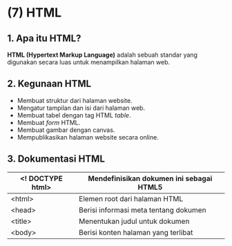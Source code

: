 # (7) HTML

## 1. Apa itu HTML?

**HTML (Hypertext Markup Language)** adalah sebuah standar yang digunakan secara luas untuk menampilkan halaman web.

## 2. Kegunaan HTML

- Membuat struktur dari halaman website.
- Mengatur tampilan dan isi dari halaman web.
- Membuat tabel dengan tag HTML _table_.
- Membuat _form_ HTML.
- Membuat gambar dengan canvas.
- Mempublikasikan halaman website secara online.

## 3. Dokumentasi HTML

| \<! DOCTYPE html\> | Mendefinisikan dokumen ini sebagai HTML5 |
| ------------------ | ---------------------------------------- |
| \<html\>           | Elemen root dari halaman HTML            |
| \<head\>           | Berisi informasi meta tentang dokumen    |
| \<title\>          | Menentukan judul untuk dokumen           |
| \<body\>           | Berisi konten halaman yang terlibat      |
